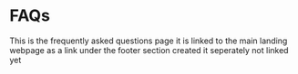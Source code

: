 # FAQs

This is the frequently asked questions page
it is linked to the main landing webpage as a link under the footer section
created it seperately not linked yet

